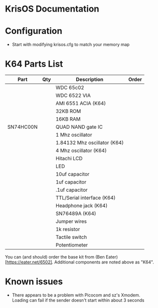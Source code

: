 # KrisOS Documentation

# Configuration

* Start with modifying krisos.cfg to match your memory map

# K64 Parts List

| Part | Qty | Description | Order |
|------|-----|-------------|-------|
|||WDC 65c02||
|||WDC 6522 VIA||
|||AMI 6551 ACIA (K64)||
|||32KB ROM||
|||16KB RAM||
|SN74HC00N||QUAD NAND gate IC||
|||1 Mhz oscillator||
|||1.84132 Mhz oscillator (K64)||
|||4 Mhz oscillator (K64)||
|||Hitachi LCD||
|||LED||
|||10uf capacitor||
|||1uf capacitor||
|||.1uf capacitor||
|||TTL/Serial interface (K64)||
|||Headphone jack (K64)||
|||SN76489A (K64)||
|||Jumper wires||
|||1k resistor||
|||Tactile switch||
|||Potentiometer||

You can (and should) order the base kit from (Ben Eater)[https://eater.net/6502]. Additional components are noted above as "K64".

# Known issues

* There appears to be a problem with Picocom and sz's Xmodem. Loading can fail
if the sender doesn't start within about 3 seconds